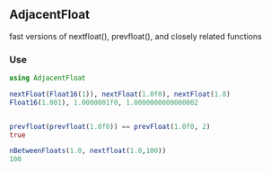 ## AdjacentFloat
fast versions of nextfloat(), prevfloat(), and closely related functions

### Use
```julia
using AdjacentFloat

nextFloat(Float16(1)), nextFloat(1.0f0), nextFloat(1.0)
Float16(1.001), 1.0000001f0, 1.0000000000000002


prevfloat(prevfloat(1.0f0)) == prevFloat(1.0f0, 2)
true

nBetweenFloats(1.0, nextfloat(1.0,100))
100

```
